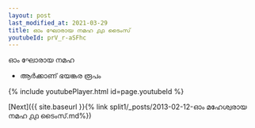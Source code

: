 ```yaml
---
layout: post
last_modified_at: 2021-03-29
title: ഓം ഘോരായ നമഹ ൧൧ ടൈംസ്
youtubeId: prV_r-aSFhc
---
```

 
 
 ഓം ഘോരായ നമഹ 
 
 -  ആർക്കാണ് ഭയങ്കര രൂപം 
 
  
 
  
 
 
 
 
 
 


{% include youtubePlayer.html id=page.youtubeId %}
 
[Next]({{ site.baseurl }}{% link  split1/_posts/2013-02-12-ഓം മഹേശ്വരായ നമഹ ൧൧ ടൈംസ്.md%})
 
